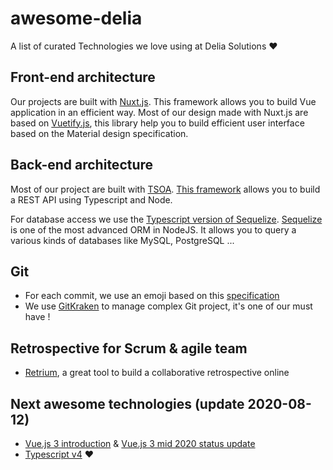 # awesome-delia
A list of curated Technologies we love using at Delia Solutions :heart:

## Front-end architecture
Our projects are built with [Nuxt.js](https://github.com/nuxt). This framework allows you to build Vue application in an efficient way.
Most of our design made with Nuxt.js are based on [Vuetify.js](https://github.com/vuetifyjs/vuetify), this library help you to build efficient user interface based on the Material design specification.

## Back-end architecture
Most of our project are built with [TSOA](https://github.com/lukeautry/tsoa). [This framework](https://github.com/lukeautry/tsoa) allows you to build a REST API using Typescript and Node.  

For database access we use the [Typescript version of Sequelize](https://github.com/RobinBuschmann/sequelize-typescript). [Sequelize](https://github.com/sequelize/sequelize) is one of the most advanced ORM in NodeJS. It allows you to query a various kinds of databases like MySQL, PostgreSQL ...

## Git
* For each commit, we use an emoji based on this [specification](https://gitmoji.carloscuesta.me/)
* We use [GitKraken](https://www.gitkraken.com) to manage complex Git project, it's one of our must have !

## Retrospective for Scrum & agile team
* [Retrium](https://www.retrium.com), a great tool to build a collaborative retrospective online 

## Next awesome technologies (update 2020-08-12)

* [Vue.js 3 introduction](https://v3.vuejs.org/guide/migration/introduction.html) & [Vue.js 3 mid 2020 status update](https://github.com/vuejs/rfcs/issues/183)
* [Typescript v4](https://devblogs.microsoft.com/typescript/announcing-typescript-4-0-rc/) :heart:
